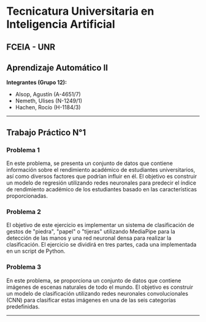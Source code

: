 # Tecnicatura Universitaria en Inteligencia Artificial
## FCEIA - UNR
## Aprendizaje Automático II

**Integrantes (Grupo 12):**
- Alsop, Agustín (A-4651/7)
- Nemeth, Ulises (N-1249/1)
- Hachen, Rocío (H-1184/3)

---
## Trabajo Práctico N°1

### Problema 1

En este problema, se presenta un conjunto de datos que contiene información sobre el rendimiento académico de estudiantes universitarios, así como diversos factores que podrían influir en él. El objetivo es construir un modelo de regresión utilizando redes neuronales para predecir el índice de rendimiento académico de los estudiantes basado en las características proporcionadas.

### Problema 2

El objetivo de este ejercicio es implementar un sistema de clasificación de gestos de "piedra", "papel" o "tijeras" utilizando MediaPipe para la detección de las manos y una red neuronal densa para realizar la clasificación. El ejercicio se dividirá en tres partes, cada una implementada en un script de Python.

### Problema 3

En este problema, se proporciona un conjunto de datos que contiene imágenes de escenas naturales de todo el mundo. El objetivo es construir un modelo de clasificación utilizando redes neuronales convolucionales (CNN) para clasificar estas imágenes en una de las seis categorías predefinidas.

---
